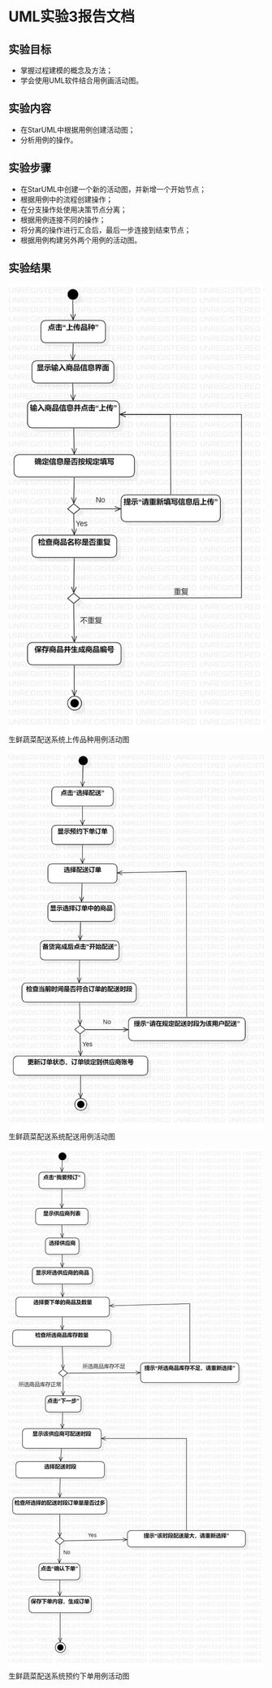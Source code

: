 # UML实验3报告文档 

## 实验目标
- 掌握过程建模的概念及方法；
- 学会使用UML软件结合用例画活动图。

## 实验内容
- 在StarUML中根据用例创建活动图；
- 分析用例的操作。

## 实验步骤  
- 在StarUML中创建一个新的活动图，并新增一个开始节点；  
- 根据用例中的流程创建操作；  
- 在分支操作处使用决策节点分离；
- 根据用例连接不同的操作；
- 将分离的操作进行汇合后，最后一步连接到结束节点；
- 根据用例构建另外两个用例的活动图。
  

## 实验结果  

![lab3上传品种活动图](./model3_upload.jpg)  
生鲜蔬菜配送系统上传品种用例活动图  
  
![lab3配送活动图](./model3_deliver.jpg)  
生鲜蔬菜配送系统配送用例活动图  

![lab3预约下单活动图](./model3_order.jpg)  
生鲜蔬菜配送系统预约下单用例活动图  
